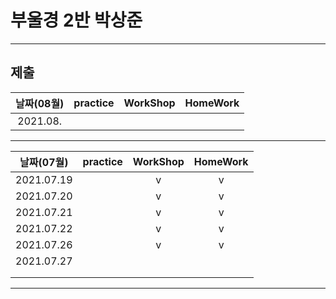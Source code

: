 # 부울경 2반 박상준

---
## 제출
| 날짜(08월) | practice | WorkShop | HomeWork |
| :--------: | :------: | :------: | :------: |
|  2021.08.  |          |          |          |
---
| 날짜(07월) | practice | WorkShop | HomeWork |
| :--------: | :------: | :------: | :------: |
| 2021.07.19 |          |    v     |    v     |
| 2021.07.20 |          |    v     |    v     |
| 2021.07.21 |          |    v     |    v     |
| 2021.07.22 |          |    v     |    v     |
| 2021.07.26 |          |    v     |    v     |
| 2021.07.27 |          |          |          |
|            |          |          |          |
|            |          |          |          |

---

